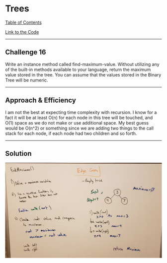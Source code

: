 # Trees
[Table of Contents](../../../README.md)

[Link to the Code](./trees.js)

---

## Challenge 16
Write an instance method called find-maximum-value. Without utilizing any of the built-in methods available to your language, return the maximum value stored in the tree. You can assume that the values stored in the Binary Tree will be numeric.

---

## Approach & Efficiency
I am not the best at expecting time complexity with recursion. I know for a fact it will be at least O(n) for each node in this tree will be touched, and O(1) space as we do not make or use additional space. My best guess would be O(n^2) or something since we are adding two things to the call stack for each node, if each node had two children and so forth.

---

## Solution
![White Board Image](../../../assets/findMax.png)
